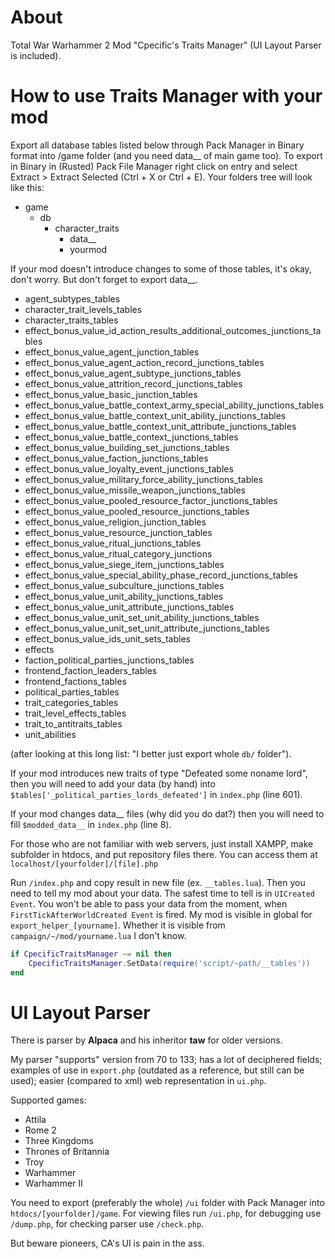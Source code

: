 # About
Total War Warhammer 2 Mod "Cpecific's Traits Manager" (UI Layout Parser is included).

# How to use Traits Manager with your mod
Export all database tables listed below through Pack Manager in Binary format into /game folder (and you need data__ of main game too). To export in Binary in (Rusted) Pack File Manager right click on entry and select Extract > Extract Selected (Ctrl + X or Ctrl + E).
Your folders tree will look like this:
- game
  - db
    - character_traits
	  - data__
	  - yourmod

If your mod doesn't introduce changes to some of those tables, it's okay, don't worry. But don't forget to export data__.
* agent_subtypes_tables
* character_trait_levels_tables
* character_traits_tables
* effect_bonus_value_id_action_results_additional_outcomes_junctions_tables
* effect_bonus_value_agent_junction_tables
* effect_bonus_value_agent_action_record_junctions_tables
* effect_bonus_value_agent_subtype_junctions_tables
* effect_bonus_value_attrition_record_junctions_tables
* effect_bonus_value_basic_junction_tables
* effect_bonus_value_battle_context_army_special_ability_junctions_tables
* effect_bonus_value_battle_context_unit_ability_junctions_tables
* effect_bonus_value_battle_context_unit_attribute_junctions_tables
* effect_bonus_value_battle_context_junctions_tables
* effect_bonus_value_building_set_junctions_tables
* effect_bonus_value_faction_junctions_tables
* effect_bonus_value_loyalty_event_junctions_tables
* effect_bonus_value_military_force_ability_junctions_tables
* effect_bonus_value_missile_weapon_junctions_tables
* effect_bonus_value_pooled_resource_factor_junctions_tables
* effect_bonus_value_pooled_resource_junctions_tables
* effect_bonus_value_religion_junction_tables
* effect_bonus_value_resource_junction_tables
* effect_bonus_value_ritual_junctions_tables
* effect_bonus_value_ritual_category_junctions
* effect_bonus_value_siege_item_junctions_tables
* effect_bonus_value_special_ability_phase_record_junctions_tables
* effect_bonus_value_subculture_junctions_tables
* effect_bonus_value_unit_ability_junctions_tables
* effect_bonus_value_unit_attribute_junctions_tables
* effect_bonus_value_unit_set_unit_ability_junctions_tables
* effect_bonus_value_unit_set_unit_attribute_junctions_tables
* effect_bonus_value_ids_unit_sets_tables
* effects
* faction_political_parties_junctions_tables
* frontend_faction_leaders_tables
* frontend_factions_tables
* political_parties_tables
* trait_categories_tables
* trait_level_effects_tables
* trait_to_antitraits_tables
* unit_abilities

(after looking at this long list: "I better just export whole `db/` folder").

If your mod introduces new traits of type "Defeated some noname lord", then you will need to add your data (by hand) into `$tables['_political_parties_lords_defeated']` in `index.php` (line 601).

If your mod changes data__ files (why did you do dat?) then you will need to fill `$modded_data__` in `index.php` (line 8).

For those who are not familiar with web servers, just install XAMPP, make subfolder in htdocs, and put repository files there. You can access them at `localhost/[yourfolder]/[file].php`

Run `/index.php` and copy result in new file (ex. `__tables.lua`). Then you need to tell my mod about your data. The safest time to tell is in `UICreated Event`. You won't be able to pass your data from the moment, when `FirstTickAfterWorldCreated Event` is fired. My mod is visible in global for `export_helper_[yourname]`. Whether it is visible from `campaign/~/mod/yourname.lua` I don't know.
```lua
if CpecificTraitsManager ~= nil then
	CpecificTraitsManager.SetData(require('script/~path/__tables'))
end
```

# UI Layout Parser
There is parser by __Alpaca__ and his inheritor __taw__ for older versions.

My parser "supports" version from 70 to 133; has a lot of deciphered fields; examples of use in `export.php` (outdated as a reference, but still can be used); easier (compared to xml) web representation in `ui.php`.

Supported games:
* Attila
* Rome 2
* Three Kingdoms
* Thrones of Britannia
* Troy
* Warhammer
* Warhammer II

You need to export (preferably the whole) `/ui` folder with Pack Manager into `htdocs/[yourfolder]/game`.
For viewing files run `/ui.php`, for debugging use `/dump.php`, for checking parser use `/check.php`.

But beware pioneers, CA's UI is pain in the ass.
